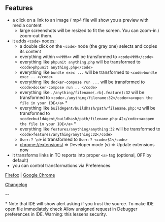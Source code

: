 ## Features

* a click on a link to an image / mp4 file will show you a preview with media content
  * large screenshots will be resized to fit the screen. You can zoom-in / zoom-out them.
* it adds `<code>` nodes:
  * a double click on the `<code>` node (the gray one) selects and copies its content
  * everything within `>>MMM<<` will be transformed to `<code>MMM</code>`
  * everything like `phpunit anything.php` will be transformed to `<code>phpunit anything.php</code>`
  * everything like `bundle exec ...` will be transformed to `<code>bundle exec .. </code>`
  * everything like `docker-compose run ...` will be transformed to `<code>docker-compose run .. </code>`
  * everything like `./anything/filename(.rb|.feature):32` will be transformed to `<code>./anything/filename:32</code><a>open the file in your IDE</a>` *
  * everything like `buildAgent/buildhash/path/filename.php:42` will be transformed to `<code>buildAgent/buildhash/path/filename.php:42</code><a>open the file in your IDE</a>` *
  * everything like `features/anything/anything:32` will be transformed to `<code>features/anything/anything:32</code>`
  * `User:? \d+` is transformed to `User:? <code>$1</code>`
  * [chrome://extensions/](chrome://extensions/) => Developer mode (v) => Update extensions now
* it transforms links in TC reports into proper `<a>` tag (optional, OFF by default)
* you can control transformations via Preferences

[Firefox](https://github.com/leipreachan/tc-better-reports/releases) |
[Google Chrome](https://chrome.google.com/webstore/detail/tc-better-reports/idddfkaoefamlflojibpncamdcbnddpk)

[Changelog](CHANGELOG.md)

--

\* Note that IDE will show alert asking if you trust the source. To make IDE open file immediately check Allow unsigned request in Debugger preferences in IDE. Warning: this lessens security.
